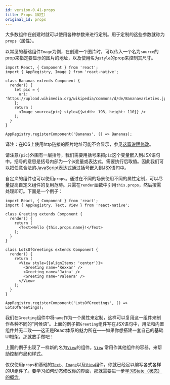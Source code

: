 ```yaml
---
id: version-0.41-props
title: Props（属性）
original_id: props
---
```


大多数组件在创建时就可以使用各种参数来进行定制。用于定制的这些参数就称为`props`（属性）。

以常见的基础组件`Image`为例，在创建一个图片时，可以传入一个名为`source`的prop来指定要显示的图片的地址，以及使用名为`style`的prop来控制其尺寸。

```ReactNativeWebPlayer
import React, { Component } from 'react';
import { AppRegistry, Image } from 'react-native';

class Bananas extends Component {
  render() {
    let pic = {
      uri: 'https://upload.wikimedia.org/wikipedia/commons/d/de/Bananavarieties.jpg'
    };
    return (
      <Image source={pic} style={{width: 193, height: 110}} />
    );
  }
}

AppRegistry.registerComponent('Bananas', () => Bananas);
```

译注：在iOS上使用http链接的图片地址可能不会显示，参见[这篇说明修改](https://segmentfault.com/a/1190000002933776)。

请注意`{pic}`外围有一层括号，我们需要用括号来把`pic`这个变量嵌入到JSX语句中。括号的意思是括号内部为一个js变量或表达式，需要执行后取值。因此我们可以把任意合法的JavaScript表达式通过括号嵌入到JSX语句中。

自定义的组件也可以使用`props`。通过在不同的场景使用不同的属性定制，可以尽量提高自定义组件的复用范畴。只需在`render`函数中引用`this.props`，然后按需处理即可。下面是一个例子：

```ReactNativeWebPlayer
import React, { Component } from 'react';
import { AppRegistry, Text, View } from 'react-native';

class Greeting extends Component {
  render() {
    return (
      <Text>Hello {this.props.name}!</Text>
    );
  }
}

class LotsOfGreetings extends Component {
  render() {
    return (
      <View style={{alignItems: 'center'}}>
        <Greeting name='Rexxar' />
        <Greeting name='Jaina' />
        <Greeting name='Valeera' />
      </View>
    );
  }
}

AppRegistry.registerComponent('LotsOfGreetings', () => LotsOfGreetings);
```

我们在`Greeting`组件中将`name`作为一个属性来定制，这样可以复用这一组件来制作各种不同的“问候语”。上面的例子把`Greeting`组件写在JSX语句中，用法和内置组件并无二致——这正是React体系的魅力所在——如果你想搭建一套自己的基础UI框架，那就放手做吧！ 

上面的例子出现了一样新的名为[`View`](view.html)的组件。[`View`](view.html) 常用作其他组件的容器，来帮助控制布局和样式。

仅仅使用`props`和基础的[`Text`](text.html)、[`Image`](image.html)以及[`View`](view.html)组件，你就已经足以编写各式各样的UI组件了。要学习如何动态修改你的界面，那就需要进一步[学习State（状态）的概念](state.html)。
